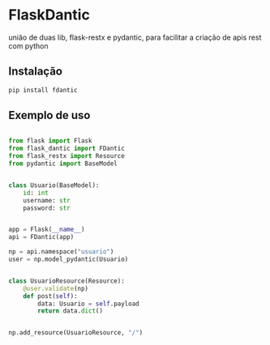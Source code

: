 # FlaskDantic
união de duas lib, flask-restx e pydantic, para facilitar a criação de apis rest com python

## Instalação
```bash
pip install fdantic
```

## Exemplo de uso
```python

from flask import Flask
from flask_dantic import FDantic
from flask_restx import Resource
from pydantic import BaseModel


class Usuario(BaseModel):
    id: int
    username: str
    password: str


app = Flask(__name__)
api = FDantic(app)

np = api.namespace("usuario")
user = np.model_pydantic(Usuario)


class UsuarioResource(Resource):
    @user.validate(np)
    def post(self):
        data: Usuario = self.payload
        return data.dict()


np.add_resource(UsuarioResource, "/")

````